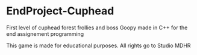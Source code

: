 # EndProject-Cuphead
First level of cuphead forest frollies and boss Goopy made in C++ for the end assignement programming

This game is made for educational purposes.
All rights go to Studio MDHR
